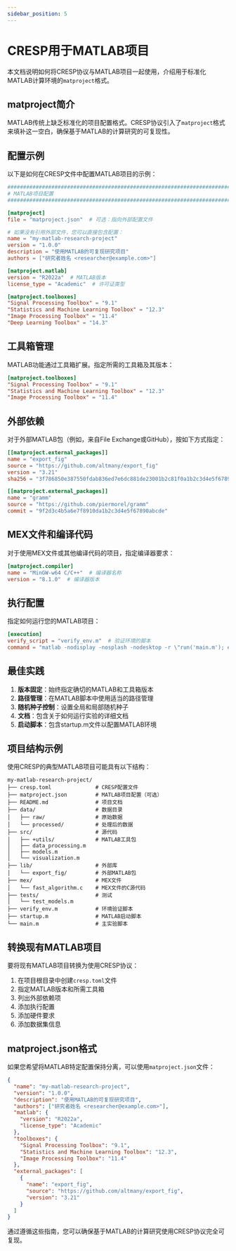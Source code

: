 ```yaml
---
sidebar_position: 5
---
```


# CRESP用于MATLAB项目

本文档说明如何将CRESP协议与MATLAB项目一起使用，介绍用于标准化MATLAB计算环境的`matproject`格式。

## matproject简介

MATLAB传统上缺乏标准化的项目配置格式。CRESP协议引入了`matproject`格式来填补这一空白，确保基于MATLAB的计算研究的可复现性。

## 配置示例

以下是如何在CRESP文件中配置MATLAB项目的示例：

```toml
###############################################################################
# MATLAB项目配置
###############################################################################

[matproject]
file = "matproject.json"  # 可选：指向外部配置文件

# 如果没有引用外部文件，您可以直接包含配置：
name = "my-matlab-research-project"
version = "1.0.0"
description = "使用MATLAB的可复现研究项目"
authors = ["研究者姓名 <researcher@example.com>"]

[matproject.matlab]
version = "R2022a"  # MATLAB版本
license_type = "Academic"  # 许可证类型

[matproject.toolboxes]
"Signal Processing Toolbox" = "9.1"
"Statistics and Machine Learning Toolbox" = "12.3"
"Image Processing Toolbox" = "11.4"
"Deep Learning Toolbox" = "14.3"
```

## 工具箱管理

MATLAB功能通过工具箱扩展。指定所需的工具箱及其版本：

```toml
[matproject.toolboxes]
"Signal Processing Toolbox" = "9.1"
"Statistics and Machine Learning Toolbox" = "12.3"
"Image Processing Toolbox" = "11.4"
```

## 外部依赖

对于外部MATLAB包（例如，来自File Exchange或GitHub），按如下方式指定：

```toml
[[matproject.external_packages]]
name = "export_fig"
source = "https://github.com/altmany/export_fig"
version = "3.21"
sha256 = "3f786850e387550fdab836ed7e6dc881de23001b2c81f0a1b2c3d4e5f67890ab"

[[matproject.external_packages]]
name = "gramm"
source = "https://github.com/piermorel/gramm"
commit = "9f2d3c4b5a6e7f8910da1b2c3d4e5f67890abcde"
```

## MEX文件和编译代码

对于使用MEX文件或其他编译代码的项目，指定编译器要求：

```toml
[matproject.compiler]
name = "MinGW-w64 C/C++"  # 编译器名称
version = "8.1.0"  # 编译器版本
```

## 执行配置

指定如何运行您的MATLAB项目：

```toml
[execution]
verify_script = "verify_env.m"  # 验证环境的脚本
command = "matlab -nodisplay -nosplash -nodesktop -r \"run('main.m'); exit;\""  # 运行实验的命令
```

## 最佳实践

1. **版本固定**：始终指定确切的MATLAB和工具箱版本
2. **路径管理**：在MATLAB脚本中使用适当的路径管理
3. **随机种子控制**：设置全局和局部随机种子
4. **文档**：包含关于如何运行实验的详细文档
5. **启动脚本**：包含startup.m文件以配置MATLAB环境

## 项目结构示例

使用CRESP的典型MATLAB项目可能具有以下结构：

```
my-matlab-research-project/
├── cresp.toml              # CRESP配置文件
├── matproject.json         # MATLAB项目配置（可选）
├── README.md               # 项目文档
├── data/                   # 数据目录
│   ├── raw/                # 原始数据
│   └── processed/          # 处理后的数据
├── src/                    # 源代码
│   ├── +utils/             # MATLAB工具包
│   ├── data_processing.m
│   ├── models.m
│   └── visualization.m
├── lib/                    # 外部库
│   └── export_fig/         # 外部MATLAB包
├── mex/                    # MEX文件
│   └── fast_algorithm.c    # MEX文件的C源代码
├── tests/                  # 测试
│   └── test_models.m
├── verify_env.m            # 环境验证脚本
├── startup.m               # MATLAB启动脚本
└── main.m                  # 主实验脚本
```

## 转换现有MATLAB项目

要将现有MATLAB项目转换为使用CRESP协议：

1. 在项目根目录中创建`cresp.toml`文件
2. 指定MATLAB版本和所需工具箱
3. 列出外部依赖项
4. 添加执行配置
5. 添加硬件要求
6. 添加数据集信息

## matproject.json格式

如果您希望将MATLAB特定配置保持分离，可以使用`matproject.json`文件：

```json
{
  "name": "my-matlab-research-project",
  "version": "1.0.0",
  "description": "使用MATLAB的可复现研究项目",
  "authors": ["研究者姓名 <researcher@example.com>"],
  "matlab": {
    "version": "R2022a",
    "license_type": "Academic"
  },
  "toolboxes": {
    "Signal Processing Toolbox": "9.1",
    "Statistics and Machine Learning Toolbox": "12.3",
    "Image Processing Toolbox": "11.4"
  },
  "external_packages": [
    {
      "name": "export_fig",
      "source": "https://github.com/altmany/export_fig",
      "version": "3.21"
    }
  ]
}
```

通过遵循这些指南，您可以确保基于MATLAB的计算研究使用CRESP协议完全可复现。 